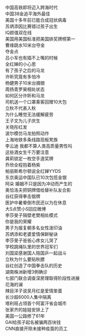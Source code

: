 中国高铁即将迈入跨海时代  
中国38金追平海外最佳  
美国十多年前已能合成冠状病毒  
苏炳添因比赛错过孩子出生  
IQ颜值双在线  
美国用美国标准把美国排奖牌榜第一  
曹缘跳水10米台夺金  
夺金点  
吕小军也有插不上嘴的时候  
全红婵的小心思  
有了孩子之后的马龙  
许昕究竟有多怕冷  
杨健男子10米台摘银  
周扬青罗昊相处状态  
如何区分许昕和马龙  
司机送一个口罩乘客回赠10大包  
立秋不代表入秋  
为什么睡觉无法缓解疲劳  
王子文为儿子庆生  
关晓彤红发  
波尔模仿马龙拍照动作  
上海地铁多条线路现板凳族  
李云迪 我都不算人类高质量男性吗  
这些酒女生千万要注意  
龚莉锁定一枚空手道奖牌  
乔欣全程抱着杨紫  
帕丽斯希尔顿说全红婵YYDS  
东京奥运中国队已10次包揽金银  
阿朵 婚姻不只是因为冲动而产生的  
奥恰洛夫把铜牌借给替补队友合影  
谷红获得拳击银牌  
医护中暑晕倒市民还以为在休息  
大S点赞小S回应微博  
李莎旻子隔壁老樊相处模式  
你是我的荣耀  
男子为报复朝多名女性泼印油  
苏炳添和老婆爱情保鲜秘诀  
李莎旻子爸爸心疼女儿哭了  
学校跳绳队里的世界冠军们  
刘国梁感谢国人陪国乒一起战斗  
立秋为什么要贴秋膘  
谷红创造了中国拳击队的历史  
湖南株洲新增3例确诊  
七部门联合调查深房理取得阶段性进展  
花海的澜  
辣目洋子说吴月红是爱情笨蛋  
长沙超6000人集中隔离  
塔利班占领首个阿富汗省会城市  
张家齐的娃娃安排上了  
美国一公路修了61年  
GAI给孩子起名被骗两百块钱  
CNN直接开除未接种疫苗的员工  
